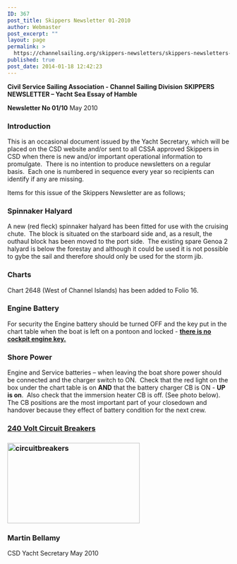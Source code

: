```yaml
---
ID: 367
post_title: Skippers Newsletter 01-2010
author: Webmaster
post_excerpt: ""
layout: page
permalink: >
  https://channelsailing.org/skippers-newsletters/skippers-newsletters-archive-for-2010-to-2014/skippers-newsletter-01-2010/
published: true
post_date: 2014-01-18 12:42:23
---
```

<b>Civil Service Sailing Association - Channel Sailing Division</b>
<b>SKIPPERS NEWSLETTER – Yacht Sea Essay of Hamble</b><b></b>

<b>Newsletter No 01/10</b>
May 2010
<h3><b>Introduction</b></h3>
This is an occasional document issued by the Yacht Secretary, which will be placed on the CSD website and/or sent to all CSSA approved Skippers in CSD when there is new and/or important operational information to promulgate.  There is no intention to produce newsletters on a regular basis.  Each one is numbered in sequence every year so recipients can identify if any are missing.

Items for this issue of the Skippers Newsletter are as follows;
<h3><b>Spinnaker Halyard</b></h3>
A new (red fleck) spinnaker halyard has been fitted for use with the cruising chute.  The block is situated on the starboard side and, as a result, the outhaul block has been moved to the port side.  The existing spare Genoa 2 halyard is below the forestay and although it could be used it is not possible to gybe the sail and therefore should only be used for the storm jib.
<h3><b>Charts</b></h3>
Chart 2648 (West of Channel Islands) has been added to Folio 16.
<h3><b>Engine Battery</b></h3>
For security the Engine battery should be turned OFF and the key put in the chart table when the boat is left on a pontoon and locked - <b><span style="text-decoration:underline;">there is no cockpit engine key.</span></b>
<h3><b>Shore Power</b></h3>
Engine and Service batteries – when leaving the boat shore power should be connected and the charger switch to ON.  Check that the red light on the box under the chart table is on <b>AND</b> that the battery charger CB is ON - <b>UP is on</b>.  Also check that the immersion heater CB is off. (See photo below).  The CB positions are the most important part of your closedown and handover because they effect of battery condition for the next crew.
<h3><b><span style="text-decoration:underline;">240 Volt Circuit Breakers</span></b></h3>
<h3><a href="//channelsailing.org/wp-content/uploads/2014/01/circuitbreakers.jpg"><img class="alignleft size-medium wp-image-369" alt="circuitbreakers" src="//channelsailing.org/wp-content/uploads/2014/01/circuitbreakers.jpg?w=300" width="300" height="182" /></a></h3>
<h3></h3>
<h3></h3>
<h3></h3>
<h3></h3>
<h3></h3>
<h3><b>Martin Bellamy</b></h3>
CSD Yacht Secretary
May 2010